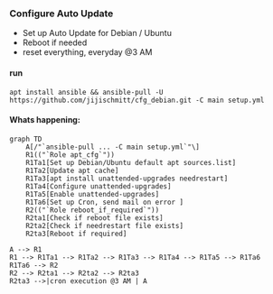 ### Configure Auto Update

 - Set up Auto Update for Debian / Ubuntu
 - Reboot if needed
 - reset everything, everyday @3 AM
 
 #### run

    apt install ansible && ansible-pull -U https://github.com/jijischmitt/cfg_debian.git -C main setup.yml

#### Whats happening: 

```mermaid
graph TD
    A[/"`ansible-pull ... -C main setup.yml`"\]
    R1(("`Role apt_cfg`")) 
    R1Ta1[Set up Debian/Ubuntu default apt sources.list]
    R1Ta2[Update apt cache]
    R1Ta3[apt install unattended-upgrades needrestart]
    R1Ta4[Configure unattended-upgrades]
    R1Ta5[Enable unattended-upgrades]
    R1Ta6[Set up Cron, send mail on error ]
    R2(("`Role reboot_if_required`")) 
    R2ta1[Check if reboot file exists]
    R2ta2[Check if needrestart file exists]
    R2ta3[Reboot if required]
    
A --> R1
R1 --> R1Ta1 --> R1Ta2 --> R1Ta3 --> R1Ta4 --> R1Ta5 --> R1Ta6 
R1Ta6 --> R2
R2 --> R2ta1 --> R2ta2 --> R2ta3
R2ta3 -->|cron execution @3 AM | A
```


